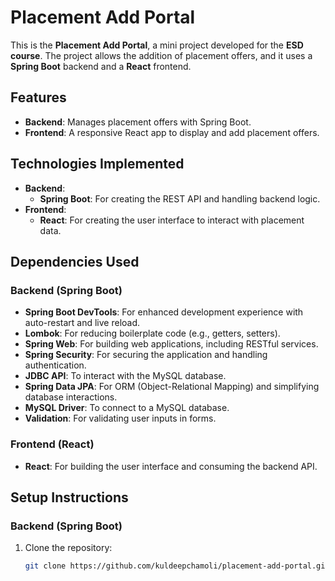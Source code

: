 # Placement Add Portal

This is the **Placement Add Portal**, a mini project developed for the **ESD course**. The project allows the addition of placement offers, and it uses a **Spring Boot** backend and a **React** frontend.

## Features
- **Backend**: Manages placement offers with Spring Boot.
- **Frontend**: A responsive React app to display and add placement offers.

## Technologies Implemented
- **Backend**:
  - **Spring Boot**: For creating the REST API and handling backend logic.
- **Frontend**:
  - **React**: For creating the user interface to interact with placement data.

## Dependencies Used

### Backend (Spring Boot)
- **Spring Boot DevTools**: For enhanced development experience with auto-restart and live reload.
- **Lombok**: For reducing boilerplate code (e.g., getters, setters).
- **Spring Web**: For building web applications, including RESTful services.
- **Spring Security**: For securing the application and handling authentication.
- **JDBC API**: To interact with the MySQL database.
- **Spring Data JPA**: For ORM (Object-Relational Mapping) and simplifying database interactions.
- **MySQL Driver**: To connect to a MySQL database.
- **Validation**: For validating user inputs in forms.

### Frontend (React)
- **React**: For building the user interface and consuming the backend API.

## Setup Instructions

### Backend (Spring Boot)
1. Clone the repository:
   ```bash
   git clone https://github.com/kuldeepchamoli/placement-add-portal.git

